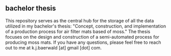 ## bachelor thesis
This repository serves as the central hub for the storage of all the data utilized in my bachelor's thesis: "Concept, construction, and implementation of a production process for air filter mats based of moss." The thesis focuses on the design and construction of a semi-automated process for producing moss mats. If you have any questions, please feel free to reach out to me at k.j.baerwald [at] gmail [dot] com.